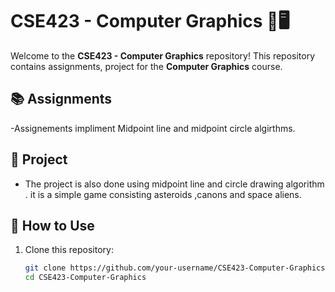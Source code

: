 # CSE423 - Computer Graphics 🎨🖥️  

Welcome to the **CSE423 - Computer Graphics** repository! This repository contains assignments, project  for the **Computer Graphics** course.  


## 📚 Assignments
 -Assignements impliment Midpoint line and midpoint circle algirthms.
## 🚀 Project
  - The project is also done using midpoint line and circle drawing algorithm . it is a simple game consisting asteroids ,canons and space aliens.
      
## 📜 How to Use  
1. Clone this repository:  
   ```sh
   git clone https://github.com/your-username/CSE423-Computer-Graphics.git
   cd CSE423-Computer-Graphics
